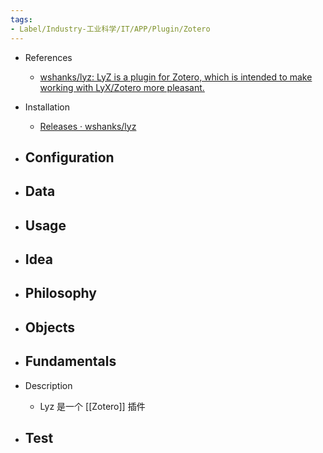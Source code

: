 ```yaml
---
tags:
- Label/Industry-工业科学/IT/APP/Plugin/Zotero
---
```


- References
    - [wshanks/lyz: LyZ is a plugin for Zotero, which is intended to make working with LyX/Zotero more pleasant.](https://github.com/wshanks/lyz)

- Installation
    - [Releases · wshanks/lyz](https://github.com/wshanks/lyz/releases)

- Configuration
    - 

- Data
    - 

- Usage
    - 

- Idea
    - 

- Philosophy
    - 

- Objects
    - 

- Fundamentals
    - 

- Description
    - Lyz 是一个 [[Zotero]] 插件

- Test
    - 
